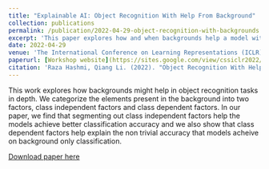 ```yaml
---
title: "Explainable AI: Object Recognition With Help From Background"
collection: publications
permalink: /publication/2022-04-29-object-recognition-with-backgrounds
excerpt: 'This paper explores how and when backgrounds help a model with object classification task'
date: 2022-04-29
venue: 'The International Conference on Learning Representations (ICLR), CSS Workshop'
paperurl: [Workshop website](https://sites.google.com/view/cssiclr2022/home)
citation: 'Raza Hashmi, Qiang Li. (2022). "Object Recognition With Help From Background." <i>ICLR CSS Workshop</i>.(1)'
---
```

This work explores how backgrounds might help in object recognition tasks in depth. We categorize the elements present in the background into two factors, class independent factors and class dependent factors.
In our paper, we find that segmenting out class independent factors help the models achieve better classification accuracy and we also show that class dependent factors help explain the non trivial accuracy that models acheive on background only classification.

[Download paper here](http://academicpages.github.io/files/paper1.pdf)

